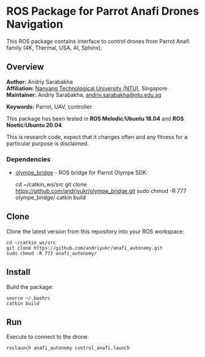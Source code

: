 # ROS Package for Parrot Anafi Drones Navigation
This ROS package contains interface to control drones from Parrot Anafi family (4K, Thermal, USA, AI, Sphinx).

## Overview

**Author:** Andriy Sarabakha<br />
**Affiliation:** [Nanyang Technological University (NTU)](https://www.ntu.edu.sg), Singapore<br />
**Maintainer:** Andriy Sarabakha, andriy.sarabakha@ntu.edu.sg

**Keywords:** Parrot, UAV, controller

This package has been tested in **ROS Melodic**/**Ubuntu 18.04** and **ROS Noetic**/**Ubuntu 20.04**.

This is research code, expect that it changes often and any fitness for a particular purpose is disclaimed.

### Dependencies

- [olympe_bridge](https://github.com/andriyukr/olympe_bridge) - ROS bridge for Parrot Olympe SDK:

	cd ~/catkin_ws/src
	git clone https://github.com/andriyukr/olympe_bridge.git
	sudo chmod -R 777 olympe_bridge/
	catkin build
    
## Clone

Clone the latest version from this repository into your ROS workspace:

	cd ~/catkin_ws/src
	git clone https://github.com/andriyukr/anafi_autonomy.git
	sudo chmod -R 777 anafi_autonomy/
  
## Install

Build the package:

	source ~/.bashrc
	catkin build


## Run

Execute to connect to the drone:

	roslaunch anafi_autonomy control_anafi.launch

